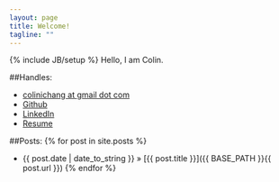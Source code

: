 ```yaml
---
layout: page
title: Welcome!
tagline: ""
---
```

{% include JB/setup %}
Hello, I am Colin.

##Handles:
* [colinichang at gmail dot com](mailto:{{site.author['email']}})
* [Github](http://github.com/{{site.author['github']}})
* [LinkedIn](http://linkedin.com/in/{{site.author['linkedin']}})
* [Resume](assets/Colin%20Chang's%20Resume.pdf)

##Posts:
{% for post in site.posts %}
* {{ post.date | date_to_string }} &raquo; [{{ post.title }}]({{ BASE_PATH }}{{ post.url }})
{% endfor %}
